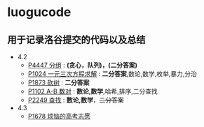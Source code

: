 # **luogucode**
## 用于记录洛谷提交的代码以及总结
* 4.2
   * [P4447 分组](https://www.luogu.com.cn/problem/P4447) : **(贪心，队列)，(二分答案)**
   * [P1024 一元三次方程求解](https://www.luogu.com.cn/problem/P1024) : **二分答案**,数论,数学,枚举,暴力,分治
   * [P1873 砍树](https://www.luogu.com.cn/problem/P1873) : **二分答案**
   * [P1102 A-B 数对](https://www.luogu.com.cn/problem/P1102) : **数论,数学**,哈希,排序,二分查找
   * [P2249 查找](https://www.luogu.com.cn/problem/P2249) : **数论,数学**，~~二分答案~~
* 4.3
   * [P1678 烦恼的高考志愿](https://www.luogu.com.cn/problem/P1678)
